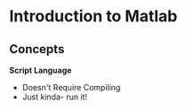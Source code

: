 # Introduction to Matlab 

## Concepts 
**Script Language**
- Doesn't Require Compiling 
- Just kinda- run it!